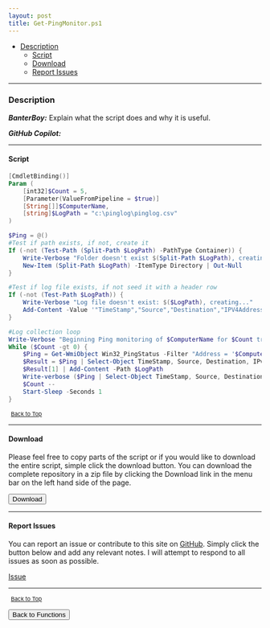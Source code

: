```yaml
---
layout: post
title: Get-PingMonitor.ps1
---
```


- [Description](#description)
  - [Script](#script)
  - [Download](#download)
  - [Report Issues](#report-issues)

---

### Description

**_BanterBoy:_** Explain what the script does and why it is useful.

**_GitHub Copilot:_**

---

#### Script

```powershell
[CmdletBinding()]
Param (
    [int32]$Count = 5,
    [Parameter(ValueFromPipeline = $true)]
    [String[]]$ComputerName,
    [string]$LogPath = "c:\pinglog\pinglog.csv"
)

$Ping = @()
#Test if path exists, if not, create it
If (-not (Test-Path (Split-Path $LogPath) -PathType Container)) {
    Write-Verbose "Folder doesn't exist $(Split-Path $LogPath), creating..."
    New-Item (Split-Path $LogPath) -ItemType Directory | Out-Null
}

#Test if log file exists, if not seed it with a header row
If (-not (Test-Path $LogPath)) {
    Write-Verbose "Log file doesn't exist: $($LogPath), creating..."
    Add-Content -Value '"TimeStamp","Source","Destination","IPV4Address","Status","ResponseTime"' -Path $LogPath
}

#Log collection loop
Write-Verbose "Beginning Ping monitoring of $ComputerName for $Count tries:"
While ($Count -gt 0) {
    $Ping = Get-WmiObject Win32_PingStatus -Filter "Address = '$ComputerName'" | Select-Object @{Label = "TimeStamp"; Expression = { Get-Date } }, @{Label = "Source"; Expression = { $_.__Server } }, @{Label = "Destination"; Expression = { $_.Address } }, IPv4Address, @{Label = "Status"; Expression = { If ($_.StatusCode -ne 0) { "Failed" } Else { "" } } }, ResponseTime
    $Result = $Ping | Select-Object TimeStamp, Source, Destination, IPv4Address, Status, ResponseTime | ConvertTo-Csv -NoTypeInformation
    $Result[1] | Add-Content -Path $LogPath
    Write-verbose ($Ping | Select-Object TimeStamp, Source, Destination, IPv4Address, Status, ResponseTime | Format-Table -AutoSize | Out-String)
    $Count --
    Start-Sleep -Seconds 1
}
```

<span style="font-size:11px;"><a href="#"><i class="fas fa-caret-up" aria-hidden="true" style="color: white; margin-right:5px;"></i>Back to Top</a></span>

---

#### Download

Please feel free to copy parts of the script or if you would like to download the entire script, simple click the download button. You can download the complete repository in a zip file by clicking the Download link in the menu bar on the left hand side of the page.

<button class="btn" type="submit" onclick="window.open('/PowerShell/functions/ip/Get-PingMonitor.ps1')">
    <i class="fa fa-cloud-download-alt">
    </i>
        Download
</button>

---

#### Report Issues

You can report an issue or contribute to this site on <a href="https://github.com/BanterBoy/scripts-blog/issues">GitHub</a>. Simply click the button below and add any relevant notes. I will attempt to respond to all issues as soon as possible.

<!-- Place this tag where you want the button to render. -->

<a class="github-button" href="https://github.com/BanterBoy/scripts-blog/issues/new?title=Get-PingMonitor.ps1&body=There is a problem with this function. Please find details below." data-show-count="true" aria-label="Issue BanterBoy/scripts-blog on GitHub">Issue</a>

---

<span style="font-size:11px;"><a href="#"><i class="fas fa-caret-up" aria-hidden="true" style="color: white; margin-right:5px;"></i>Back to Top</a></span>

<a href="/menu/_pages/functions.html">
    <button class="btn">
        <i class='fas fa-reply'>
        </i>
            Back to Functions
    </button>
</a>

[1]: http://ecotrust-canada.github.io/markdown-toc
[2]: https://github.com/googlearchive/code-prettify

